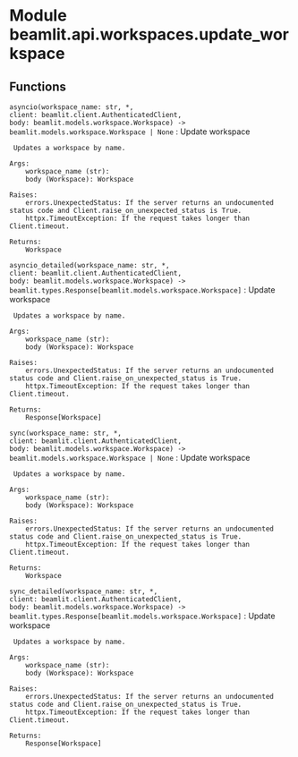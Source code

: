 Module beamlit.api.workspaces.update_workspace
==============================================

Functions
---------

`asyncio(workspace_name: str, *, client: beamlit.client.AuthenticatedClient, body: beamlit.models.workspace.Workspace) ‑> beamlit.models.workspace.Workspace | None`
:   Update workspace
    
     Updates a workspace by name.
    
    Args:
        workspace_name (str):
        body (Workspace): Workspace
    
    Raises:
        errors.UnexpectedStatus: If the server returns an undocumented status code and Client.raise_on_unexpected_status is True.
        httpx.TimeoutException: If the request takes longer than Client.timeout.
    
    Returns:
        Workspace

`asyncio_detailed(workspace_name: str, *, client: beamlit.client.AuthenticatedClient, body: beamlit.models.workspace.Workspace) ‑> beamlit.types.Response[beamlit.models.workspace.Workspace]`
:   Update workspace
    
     Updates a workspace by name.
    
    Args:
        workspace_name (str):
        body (Workspace): Workspace
    
    Raises:
        errors.UnexpectedStatus: If the server returns an undocumented status code and Client.raise_on_unexpected_status is True.
        httpx.TimeoutException: If the request takes longer than Client.timeout.
    
    Returns:
        Response[Workspace]

`sync(workspace_name: str, *, client: beamlit.client.AuthenticatedClient, body: beamlit.models.workspace.Workspace) ‑> beamlit.models.workspace.Workspace | None`
:   Update workspace
    
     Updates a workspace by name.
    
    Args:
        workspace_name (str):
        body (Workspace): Workspace
    
    Raises:
        errors.UnexpectedStatus: If the server returns an undocumented status code and Client.raise_on_unexpected_status is True.
        httpx.TimeoutException: If the request takes longer than Client.timeout.
    
    Returns:
        Workspace

`sync_detailed(workspace_name: str, *, client: beamlit.client.AuthenticatedClient, body: beamlit.models.workspace.Workspace) ‑> beamlit.types.Response[beamlit.models.workspace.Workspace]`
:   Update workspace
    
     Updates a workspace by name.
    
    Args:
        workspace_name (str):
        body (Workspace): Workspace
    
    Raises:
        errors.UnexpectedStatus: If the server returns an undocumented status code and Client.raise_on_unexpected_status is True.
        httpx.TimeoutException: If the request takes longer than Client.timeout.
    
    Returns:
        Response[Workspace]